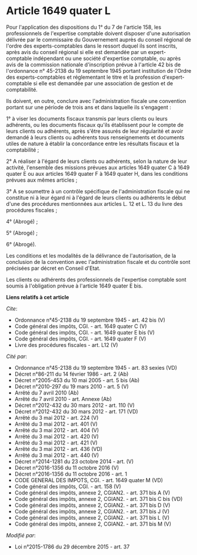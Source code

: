 # Article 1649 quater L

Pour l'application des dispositions du 1° du 7 de l'article 158, les professionnels de l'expertise comptable doivent disposer
d'une autorisation délivrée par le commissaire du Gouvernement auprès du conseil régional de l'ordre des experts-comptables
dans le ressort duquel ils sont inscrits, après avis du conseil régional si elle est demandée par un expert-comptable
indépendant ou une société d'expertise comptable, ou après avis de la commission nationale d'inscription prévue à l'article
42 bis de l'ordonnance n° 45-2138 du 19 septembre 1945 portant institution de l'Ordre des experts-comptables et réglementant
le titre et la profession d'expert-comptable si elle est demandée par une association de gestion et de comptabilité. 

Ils doivent, en outre, conclure avec l'administration fiscale une convention portant sur une période de trois ans et dans
laquelle ils s'engagent : 

1° à viser les documents fiscaux transmis par leurs clients ou leurs adhérents, ou les documents fiscaux qu'ils établissent
pour le compte de leurs clients ou adhérents, après s'être assurés de leur régularité et avoir demandé à leurs clients ou
adhérents tous renseignements et documents utiles de nature à établir la concordance entre les résultats fiscaux et la
comptabilité ; 

2° A réaliser à l'égard de leurs clients ou adhérents, selon la nature de leur activité, l'ensemble des missions prévues aux
articles 1649 quater C à 1649 quater E ou aux articles 1649 quater F à 1649 quater H, dans les conditions prévues aux mêmes
articles ; 

3° A se soumettre à un contrôle spécifique de l'administration fiscale qui ne constitue ni à leur égard ni à l'égard de leurs
clients ou adhérents le début d'une des procédures mentionnées aux articles L. 12 et L. 13 du livre des procédures
fiscales ; 

4° (Abrogé) ; 

5° (Abrogé) ; 

6° (Abrogé). 

Les conditions et les modalités de la délivrance de l'autorisation, de la conclusion de la convention avec l'administration
fiscale et du contrôle sont précisées par décret en Conseil d'Etat. 

Les clients ou adhérents des professionnels de l'expertise comptable sont soumis à l'obligation prévue à l'article 1649
quater E bis.

**Liens relatifs à cet article**

_Cite_:

  - Ordonnance n°45-2138 du 19 septembre 1945 - art. 42 bis (V)
  - Code général des impôts, CGI. - art. 1649 quater C (V)
  - Code général des impôts, CGI. - art. 1649 quater E bis (V)
  - Code général des impôts, CGI. - art. 1649 quater F (V)
  - Livre des procédures fiscales - art. L12 (V)

_Cité par_:

  - Ordonnance n°45-2138 du 19 septembre 1945 - art. 83 sexies (VD)
  - Décret n°86-211 du 14 février 1986 - art. 2 (Ab)
  - Décret n°2005-453 du 10 mai 2005 - art. 5 bis (Ab)
  - Décret n°2010-297 du 19 mars 2010 - art. 5 (V)
  - Arrêté du 7 avril 2010 (Ab)
  - Arrêté du 7 avril 2010 - art. Annexe (Ab)
  - Décret n°2012-432 du 30 mars 2012 - art. 110 (V)
  - Décret n°2012-432 du 30 mars 2012 - art. 171 (VD)
  - Arrêté du 3 mai 2012 - art. 224 (V)
  - Arrêté du 3 mai 2012 - art. 401 (V)
  - Arrêté du 3 mai 2012 - art. 404 (V)
  - Arrêté du 3 mai 2012 - art. 420 (V)
  - Arrêté du 3 mai 2012 - art. 421 (V)
  - Arrêté du 3 mai 2012 - art. 436 (VD)
  - Arrêté du 3 mai 2012 - art. 440 (V)
  - Décret n°2014-1281 du 23 octobre 2014 - art. (V)
  - Décret n°2016-1356 du 11 octobre 2016 (V)
  - Décret n°2016-1356 du 11 octobre 2016 - art. 1
  - CODE GENERAL DES IMPOTS, CGI. - art. 1649 quater M (VD)
  - Code général des impôts, CGI. - art. 158 (V)
  - Code général des impôts, annexe 2, CGIAN2. - art. 371 bis A (V)
  - Code général des impôts, annexe 2, CGIAN2. - art. 371 bis C bis (VD)
  - Code général des impôts, annexe 2, CGIAN2. - art. 371 bis D (V)
  - Code général des impôts, annexe 2, CGIAN2. - art. 371 bis J (V)
  - Code général des impôts, annexe 2, CGIAN2. - art. 371 bis L (V)
  - Code général des impôts, annexe 2, CGIAN2. - art. 371 bis M (V)

_Modifié par_:

  - Loi n°2015-1786 du 29 décembre 2015 - art. 37

